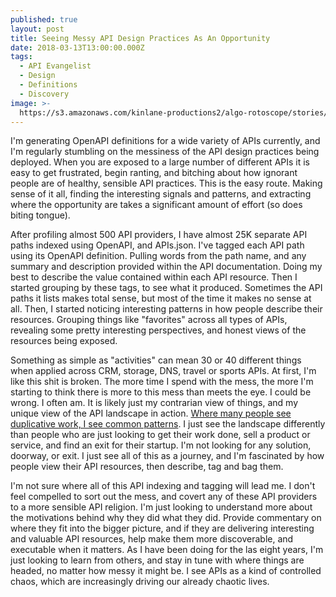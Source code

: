```yaml
---
published: true
layout: post
title: Seeing Messy API Design Practices As An Opportunity
date: 2018-03-13T13:00:00.000Z
tags:
  - API Evangelist
  - Design
  - Definitions
  - Discovery
image: >-
  https://s3.amazonaws.com/kinlane-productions2/algo-rotoscope/stories/13439120_10154285627219813_3054276594176638940_n_copper_circuit_2.jpg
---
```

<p></p>I'm generating OpenAPI definitions for a wide variety of APIs currently, and I'm regularly stumbling on the messiness of the API design practices being deployed. When you are exposed to a large number of different APIs it is easy to get frustrated, begin ranting, and bitching about how ignorant people are of healthy, sensible API practices. This is the easy route. Making sense of it all, finding the interesting signals and patterns, and extracting where the opportunity are takes a significant amount of effort (so does biting tongue).

After profiling almost 500 API providers, I have almost 25K separate API paths indexed using OpenAPI, and APIs.json. I've tagged each API path using its OpenAPI definition. Pulling words from the path name, and any summary and description provided within the API documentation. Doing my best to describe the value contained within each API resource. Then I started grouping by these tags, to see what it produced. Sometimes the API paths it lists makes total sense, but most of the time it makes no sense at all. Then, I started noticing interesting patterns in how people describe their resources. Grouping things like "favorites" across all types of APIs, revealing some pretty interesting perspectives, and honest views of the resources being exposed. 

Something as simple as "activities" can mean 30 or 40 different things when applied across CRM, storage, DNS, travel or sports APIs. At first, I'm like this shit is broken. The more time I spend with the mess, the more I'm starting to think there is more to this mess than meets the eye. I could be wrong. I often am. It is likely just my contrarian view of things, and my unique view of the API landscape in action. [Where many people see duplicative work, I see common patterns](http://apievangelist.com/2017/07/31/you-see-duplicate-work-while-i-see-common-patterns/). I just see the landscape differently than people who are just looking to get their work done, sell a product or service, and find an exit for their startup. I'm not looking for any solution, doorway, or exit. I just see all of this as a journey, and I'm fascinated by how people view their API resources, then describe, tag and bag them.

I'm not sure where all of this API indexing and tagging will lead me. I don't feel compelled to sort out the mess, and covert any of these API providers to a more sensible API religion. I'm just looking to understand more about the motivations behind why they did what they did. Provide commentary on where they fit into the bigger picture, and if they are delivering interesting and valuable API resources, help make them more discoverable, and executable when it matters. As I have been doing for the las eight years, I'm just looking to learn from others, and stay in tune with where things are headed, no matter how messy it might be. I see APIs as a kind of controlled chaos, which are increasingly driving our already chaotic lives.
